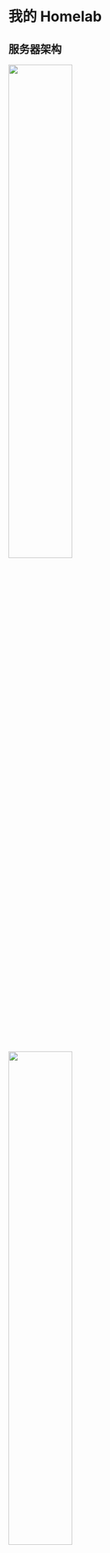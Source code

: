 # 我的 Homelab

## 服务器架构

<img src="_img/my-homelab-2023-02-09.webp" style="width:50%">
<img src="_img/my-homelab-internal-2022-11-06.webp" style="width:50%">

> 听很多人说长期运行的机器用 ECC 内存才稳，不过我暂时没配，做好备份应该顶得住，后面真出问题再考虑吧...

|     机器名称     |                               CPU/GPU                                |   MEM    |     SSD      |     HDD     |                                                                              说明                                                                               |
| :--------------: | :------------------------------------------------------------------: | :------: | :----------: | :---------: | :-------------------------------------------------------------------------------------------------------------------------------------------------------------: |
|  海景房组装 PC   |                 i3-13600kf 125W, 14C20T; RTX4090 24G                 | 16G \* 2 | 2T SSD \* 2  |      -      |                  当前的主力电脑，主要用 [NixOS](https://github.com/ryan4yin/nixos-and-flakes-book) 系统，不过当然也装了 Windows 专门用来打游戏                  |
| Minisforum UM560 |                       AMD R5 5625U, 15W, 6C12T                       | 8G + 16G |   512G SSD   | 4T \* 2 HDD |                                                                        主力节点，低功耗                                                                         |
|  MoreFine S500+  |                       AMD R7 5825U, 15W, 8C16T                       | 32G \* 2 |    1T SSD    |      -      |                                                                        主力设备，低功耗                                                                         |
|   Beelink GTR5   |                      AMD R9 5900HX, 45W, 8C16T                       | 32G \* 2 |    1T SSD    |      -      |                                                                 高性能节点，日常维持低功耗运行                                                                  |
|   Orange Pi 5    | RK 3588S, 8C(A76*4 + A55*4), GPU(4Cores, Mail-G610), NPU(6Tops@int8) |    8G    |   256G SSD   |      -      |                           低功耗 ARM64 主机，买来给 k8s 跑 ARM 负载的。（它的 NPU/GPU 也很强悍，可以拿来跑推理、视频转码、直播推流）                            |
| Orange Pi 5 Plus | RK 3588, 8C(A76*4 + A55*4), GPU(4Cores, Mail-G610), NPU(6Tops@int8)  |   16G    |    1T SSD    |      -      |                                      SoC 比 3588s 的 IO 性能更强，m2 支持 PCIe 3.0x4，双 2.5G 网口，其他外设也全面强化了。                                      |
|    Rock Pi 5A    | RK 3588S, 8C(A76*4 + A55*4), GPU(4Cores, Mail-G610), NPU(6Tops@int8) |    4G    | 128G TF Card |      -      |                                                   配置与 Orange Pi 5 一致，尺寸跟树莓派一致，不过内存只 4G。                                                    |
| OnePlus 5 6G+64G |          Snapdragon 835 (4x2.45 GHz Kryo & 4x1.9 GHz Kryo)           |    6G    |     64G      |      -      | 低功耗 ARM64 手机，装了 [Ubuntu Touch](https://devices.ubuntu-touch.io/device/cheeseburger) 系统当 Linux ARM 服务器用，不过电池长期充电是隐患，还没想好怎么解决 |
|   LicheePi 4A    |            TH1520 RISC-V 64GCV C910\*4@2GHz + 4TOPS@INT8             |    8G    |   8G eMMC    |      -      |                                                    手上性能最强的 RISC-V 开发板，正在用来折腾 NixOS 系统移植                                                    |

## 网络拓扑

当前的网络拓扑以 2.5G 交换机与路由器为中心，路由器负责拨号上网以及 WiFi，而交换机负责连接所有使用有线网络的设备：

```mermaid
graph LR
  WAN[电信宽带 1000M - 光猫桥接]
  edge_router[ZTE AX5400Pro+ - 拨号上网]
  WAN <-- 1GbE/2.5GbE / 拨号上网 --> edge_router

  edge_router <-- WiFi6 --> android1[手机 Realme GT Neo5 240W]
  edge_router <-- WiFi6 --> android_pad1[小米平板 5 Pro]
	edge_router <-- WiFi --> raspberrypi[Raspberry PI 4B]
	edge_router <-- WiFi --> SmartHomeDevices[音箱/插座/灯带/ESPHome等智能家居设备]

  edge_router <-- 2.5GbE --> switch[爱快 IK-S3009MT 8 口 2.5G 交换机]

  switch <-- 2.5GbE --> UM560
	switch <-- 2.5GbE --> PVE-S500Plus
	switch <-- 2.5G --> GTR5

  subgraph PVE-Cluster[Proxmox VE  集群]
    subgraph UM560[Minisforum UM560 - R5 5625U]
      PVE-UM560[集群节点 - PVE-UM560]
    end

    subgraph S500Plus[MoreFine S500+ - R7 5825U]
      PVE-S500Plus[集群节点 - PVE-S500Plus]
    end

    subgraph GTR5[Beelink GTR5 R9 5900HX]
      PVE-GTR5[Proxmox VE 集群 - PVE-GTR5]
    end
  end
  UM560 <-- USB3 --> USB-Storage1[USB 硬盘盒 4T * 2]

	switch <-- 1GbE --> orangepi5[Orange PI 5 - K3s ARM 节点]
  switch <-- 2.5GbE --> RTX4090[海景房主机 - RTX4090]
	switch <-- 1GbE --> backup[铺设到桌面的备用网线 - 用于调试嵌入式设备]

```

## 软件架构

![](_img/ryan-pve-console-2023-05-30.webp "PVE Web 控制台（2023-05-30）")
![](_img/dashy-homepage-2022-11-29.webp "Homelab 面板（2022-11-29）")

> 2024-01-29 更新：2023 年解锁了 NixOS 后我对它是越来越喜欢了，目前正在尝试 All in NixOS，第一步是将所有 VM 尽量都换成 NixOS，第二步考虑把 PVE 也替换掉。
> 另外因为对安全跟加密方面的认识越来越深入，我也在考虑数据全部使用 restic/rclone 加密备份，内网的各种密码全部更新成随机的，使用 pass 存储与多端同步。

- Minisforum UM560
  - OS: Proxmox VE
  - VMs
    - NixOS Router: 1C/1G + 6G DISK - host CPU
      - 旁路由，通过 dae 实现网络加速、分流、广告过滤等。
      - 通过我的 Nix 配置 [ryan4yin/nix-config/idols_aquamarine](https://github.com/ryan4yin/nix-config/tree/main/hosts/idols_aquamarine) 声明式管理部署。
    - Tailscale Gateway 1C/1G 11G
      - Tailscale 在家里的路由节点，以 `Subnet router` 模式运行，这样就能在任意 tailscale 节点上访问家里的 homelab 跟 NAS 啦~
      - dae 不提供 http/socks5 代理，所以我在这台极其上跑了个 v2ray 提供 http/socks5 代理服务，代理的流量会直接走 defaultGateway 到 NixOS Router 去实现网络加速、分流、广告过滤等。
      - 通过我的 Nix 配置 [ryan4yin/nix-config/homelab_tailscale_gw](https://github.com/ryan4yin/nix-config/tree/main/hosts/homelab_tailscale_gw) 声明式管理部署。
    - Windows Server 2022 2c/8G
      - 硬盘盒 USB 直通到此虚拟机，作为家庭 NAS 系统，通过 SMB 协议对外提供服务
      - 使用 windows server 的原因是，它的 smb 协议速度最快，比开源的 OMV 强很多
    - k3s-data-1 worker node 4C/8G 32G
      - 跑监控、eclipse-che 云 IDE、eBPF 监测工具等
      - 跑各种其他 k8s 实验负载
    - k3s-data-2 worker node 4C/8G 32G
      - 跑各种其他 k8s 实验负载
- MoreFine S500+
  - OS: Proxmox VE
  - VMs
    - docker-compose server 4C/8G 32G
      - 目前跑了这些服务
        - [dashy](https://github.com/lissy93/dashy) HomePage 页
          - 在安装了如此多的自托管服务后，一个用于索引所有服务的 Homepage 就显得非常有必要了
        - [uptime-kuma](https://github.com/louislam/uptime-kuma): 站点可访问性检测
        - [actionsflow](https://github.com/actionsflow/actionsflow): 完全兼容 Github Action 的自托管 workflow 服务
        - [excalidraw](https://github.com/excalidraw/excalidraw): 自托管白板项目
        - 其他使用 SMB 远程挂载的容器（将 SMB 远程文件夹挂载到本机使用）
          - 数据备份与同步
            - 未来可能打算搞个 synthing 跟 restic
          - 数据浏览
            - [alist](https://github.com/alist-org/alist): Web 页面，支持文件上传、下载、预览，支持多种协议，还可以接入各种云盘。
          - 影音系统
            - [jellyfin](https://github.com/jellyfin/jellyfin): 影音系统
            - 也在考虑要不要装个 transmission/aria2 用来下载 BT 或 HTTP 文件
          - 直播相关处理工具
            - [DDTV](https://github.com/CHKZL/DDTV)：直播开播自动录制、转码保存
            - [BililiveRecorder](https://github.com/BililiveRecorder/BililiveRecorder): 同上
            - [owncast](https://github.com/owncast/owncast): 自建直播服务器
    - Home Assistant 6C/2G 20G
      - 干一些自动化的活，比如我到家后自动播放歌曲？？？
      - CPU 给得多是因为跑了 esphome，它编译固件还是要吃点 cpu 的。
    - k3s-main single master 2C/4G 20G
      - 家庭网络，单 master 就够用了，省点性能开销
      - 主要用做控制面集群，用来跑些 istio/karmada 的控制面
    - k3s-data-1 single master 2C/4G 20G
      - 数据面集群 1，跑些常见任务
    - k8s-data-2 single master 2C/4G 20G
      - 数据面集群 2，跑些常见任务
    - k3s-data-1 worker node 4C/16G 100G \* 2
      - 跑各种其他 k8s 实验负载
    - k8s-data-2 worker node 4C/16G 100G \* 2
      - 跑各种其他 k8s 实验负载
- Beelink GTR5
  - OS: Proxmox VE
  - VMs
    - ubuntu test server \* 3
      - 16C/60G 150G
      - 三台机器分别为 ubuntu 18.04 20.04 跟 22.04，以满足各种程序的编译运行环境要求
      - GTR5 目前主要被我当成实验机用，vscode 连上来跑各种 Linux 系统的开发编译。
    - windows 11 6C/16G + 64G
      - 装一些常用的、NixOS 上兼容性不好的软件，通过 rdp 远程使用，比如企业微信、Windows for Android 等等
    - NixOS test server
      - 用于测试各种 NixOS 配置
- OrangePi Pi 5
  - OS: Debian
  - APPs
    - k3s-data-1 arm64 worker node
      - 需要添加污点，容忍该污点即可将任务调度到此节点。
      - 这也是当前 k3s 集群中唯一的 ARM64/NPU 节点，主要用于做一些 ARM 相关的测试

k3s 集群里可以跑这些负载：

- 数据库：etcd/mysql/postgresql/minio/redis
- 可观测性：
  - 监控：vectoriametrics + grafana
  - 日志：loki + promtail + grafana
- 证书管理：cert-manager
- 集群网咯：cilium
- 服务网格：istio
- 多集群管理：karmada
- 配置部署与同步：argo-cd
- CICD: argo-workflows/tekton
- serverless: keda + dapr + knative + openfunction
  - 这一套方案集成了很多 serverless 的前沿技术，玩一玩能学到很多东西
- 本地镜像仓库: harbor
- 镜像分发：[dragonfly](https://github.com/dragonflyoss/Dragonfly2)
  - 为了省点代理流量，也提升大镜像的拉取速度，有必要给 K3s 安装一个 dragonfly 搞局域网的镜像分发
- 集群安全策略: kyverno
- 等等

局域网有了 x64 架构下 22C44T CPU + 160G RAM 的算力后，已经可以直接在局域网玩一些需要高算力的任务了，比如说：

- 大数据
  - [airbyte](https://github.com/airbytehq/airbyte) 数据管道
  - [alluxio](https://github.com/Alluxio/alluxio) 统一的数据存储接口
  - [Presto](https://github.com/prestodb/presto) SQL 查询引擎，可对接多种数据源
  - [doris](https://github.com/apache/doris) 高性能实时数仓（OLAP 分析型关系数据库）
  - 分布式消息发布与订阅系统
    - [apache pulsar on k8s](https://github.com/apache/pulsar): 对标 kafka，专为高吞吐量、低延迟、快速(或至少表现均匀)的消费者而设计，不适合 RPC
    - [NATS on k8s](https://github.com/nats-io/nats-server): 一个轻量级的云原生消息系统，高性能、低功耗、体积小，跟 redis 一样适合较小的消息。
  - [spark on k8s](https://github.com/GoogleCloudPlatform/spark-on-k8s-operator) 离线数据分析
    - 一篇写得很好的相关文章：[Setting up, Managing & Monitoring Spark on Kubernetes](https://spot.io/blog/setting-up-managing-monitoring-spark-on-kubernetes/)
    - 结合 argocd + argo-workflows 可实现 gitops 的 spark 任务编排
  - [flink on k8s](https://github.com/apache/flink-kubernetes-operator) 实时数据分析
  - [superset](https://github.com/apache/superset) 数据可视化平台
- 区块链
  - 自建区块链集群
- AI 任务，比如 chatglm/stable-diffusion/wispher/...
  - 这个还是得在我 PC 上跑，毕竟有 RTX 4090
  - 缺点是待机功耗贼高，不太适合常驻。

除了上面这些，还可以去 [awesome-selfhosted](https://github.com/awesome-selfhosted/awesome-selfhosted) 跟 [CNCF Landscape](https://landscape.cncf.io/) 翻翻有没有自己感兴趣的项目。

## 来电开机

偶尔家里会断电，如果来电后未自动开机，那家里的 Homelab 就没法远程用了。

上电开机需要主板支持，根据零刻官方文档 [Set Auto Power On of GK Mini](https://www.bee-link.com/cms/support/kldetail?id=82)，有两种方法：

1. 方法一：依次选择 Chipset => "South Cluster Configuration" => "State After G3" => "S0 State"，保存后重启电脑即可。
2. 方法二：依次选择 Boot => "Auto Power On" => "Power on"，保存重启即可。

## 远程开机

来电开机只适合意外断电的情况，不适用于另一个我需要的场景：我的 PC 主机功耗较大，平常不用的时候会关机，有需要的时候我希望能远程开机。

我看有些人会使用「网络唤醒」功能，或者小米智能插座配合「来电开机」功能。不过对我而言，我有个更有意思的解决方案：使用 ESP8266/ESP32C3 控制 reset/poweron 两个引脚的通断 来实现远程开机。

再提供个极简 Web 界面，两个按钮就行，一个 power，一个 reset，肯定会很有意思~

TODO 方案待实施

## 服务器虚拟化

使用的 PVE，相关使用心得参见我的文章 [Proxmox Virtual Environment 使用指南](https://thiscute.world/posts/proxmox-virtual-environment-instruction/)

## NAS 网络存储

详见 [Network Attached Storage](./Network%20Attached%20Storage.md)

## 数据备份与同步

详见 [数据备份与同步](./数据备份与同步.md)

## 远程访问

前面提过了，使用的方案是 [Tailscale VPN](https://github.com/tailscale/tailscale)，它是一个基于 wireguard 的家庭 VPN，安装非常简单，基本傻瓜式操作。

在 Homelab 上跑了一个 [tailscale-gateway](https://tailscale.com/kb/1019/subnets/) 作为 homelab 的入口节点，这样无论在哪，我的 Android、Macbook 等
设备都可以无缝接入 Homelab~

注意 MacOS/Linux 等终端设备需要使用如下命令启动 tailscale，这样才能自动添加 Homelab 相关的路由，而 Android 设备实测会自动添加相关路由规则:

```shell
tailscale up --accept-routes
```

以及，使用如下命令可以检查确认节点是直连（`direct`）还是中继（`DERP relay`），如果显示为中继，说明 NAT 或防火墙规则比较严格，导致难以直连，这会导致延迟明显上升、带宽下降！

```shell
# 查看当前所有节点的状态
tailscale status

# 检测到某个 ip 地址 / hostname 是否直连
tailscale ping <hostname-or-ip>
```

另外安全起见，虽然已经取得了公网 IP，暂时仍未启用任何面向公网的 Web 服务，仅将路由器 NAT 类型设为了「端口受限型」（未改为「全锥型」）。

## 监控告警

目前使用的 node_exporter + Victoria-Metrics，运行在 K3s 中，它的 Operator 提供了 API 可以很方便地采集静态主机的指标，而且配置完全兼容 Prometheus，非常棒~

告警也打算使用 Victoria-Metrics 的 vmalert，但是因为还没搭建完成，所以还没接告警。
或许会将告警发送到 Telegram/Discord/QQ，还没想好发给哪个。

## 功耗测量

> Linux 主机满载功耗测试命令为 `sysbench cpu --threads=16 --time=30 run`，其中 threads 值为 cpu 超线程数。

> 带 GPU 的主机同时使用了前面的 `sysbench cpu` 命令和 pytorch AI 运算，分别跑满 CPU 与 GPU，测得满载功耗。

|               设备名称               | 空载功耗 | 低负载功耗 |         满载功耗         | 电源最大功率 |                 每月用电量                  |
| :----------------------------------: | :------: | :--------: | :----------------------: | :----------: | :-----------------------------------------: |
| 中兴 ZTE AX5400OPro+（双 2.5G 网口） |   10W    |    10W     |           10W            |              | 按低负载功耗算 10W _ 24h _ 30day = 7.2 KWh  |
|  联想拯救者 R9000P RTX3070 2021 款   |   20W    |     -      |           190W           |     300W     | 按低负载功耗算 20W _ 24h _ 30day = 14.4 KWh |
|   Minisforum UM560 (AMD R5 5625U)    |    6W    |    15W     | 45W (CPU 被超频到了 30w) |      -       | 按低负载功耗算 15W _ 24h _ 30day = 10.8 KWh |
|     MoreFine S500+(AMD R7 5825U)     |    6W    |    16W     | 60W (CPU 被超频到了 40W) |              |         低负载功耗跟 UM560 基本一致         |
|     Beelink GTR5 (AMD R9 5900HX)     |    6W    |    35W     |           50W            |              | 按低负载功耗算 35W _ 24h _ 30day = 25.2 KWh |
|        双盘位硬盘盒 + 4T \* 2        |  (休眠)  |    12W     |           12W            |      -       | 按低负载功耗算 12W _ 24h _ 30day = 8.64 KWh |
|        小米 AX1800（已闲置）         |    6W    |     6W     |            6W            |      -       | 按低负载功耗算 6W _ 24h _ 30day = 4.32 KWh  |
|         Raspberry Pi 4B 2GB          |    3W    |     -      |            -             |   5V x 3A    |                      -                      |

如果再乘上深圳这边租房的电价，基本都是 ￥ 1.5/KWh，费用还是有点高的，目前整个 Homelab 一个月用电量大概 60KWh，也就是 90 大洋...这还是我尽量选用了低功耗设备，日常负载也不高，不然就更夸张了...

## 价格与购入时间

主要设备：

|                       设备名称                        |  购入时间  |         购入渠道          |                 价格                  |                                               说明                                               |
| :---------------------------------------------------: | :--------: | :-----------------------: | :-----------------------------------: | :----------------------------------------------------------------------------------------------: |
|                    ~~小米 AX1800~~                    | 2020-07-10 |          拼多多           |                ￥ 265                 |                        最早的 WiFi6 产品，我曾经的主路由，打算寄回老家用                         |
| ~~联想 R9000P 2021 款, 16G RAM + 512G SSD + RTX3070~~ | 2021-06-01 |         京东自营          |                ￥ 9699                |                               用了两年的主力机，打算寄回家给我妹用                               |
|                  Raspberry Pi 4B 2GB                  | 2020-07-11 |      从同事手中购入       |                ￥ 180                 |                           曾经拿来玩过 NAS，目前暂时作为 k3s 节点使用                            |
|         中兴 ZTE AX5400OPro+（双 2.5G 网口）          | 2022-11-02 |         京东自营          |                ￥ 649                 |                                           当前的主路由                                           |
|        Minisforum UM560 准系统 (AMD R5 5625U)         | 2022-11-02 |        京东官方店         |                ￥ 1799                |   当前三台机器中颜值最高的机器，氮化镓充电器也很小巧，不过只有 6C12T，内存最高只支持 16G \* 2    |
|          Beelink GTR5 准系统 (AMD R9 5900HX)          | 2022-11-02 |        京东官方店         |                ￥ 2545                |                   双 2.5G 网口，性能高但是功耗也高些，颜值尚可，不过充电器较大                   |
|         MoreFine S500+ (AMD R7 5825U) 准系统          | 2022-11-19 |        淘宝官方店         |                ￥ 2069                |     就比 UM560 贵 ￥ 270，升级到 8C16T 且功耗不变，缺点是机箱颜值要差些，而且出风口在底部。      |
|              Orange Pi 5 8G + 5V4A 电源               | 2023-02-04 |        淘宝官方店         |          ￥ 749 + 运费 ￥ 8           | 高性能 Pi，买来给 k8s 跑 ARM 负载的（它的 NPU/GPU 也很强悍，可以拿来跑推理、视频转码、直播推流） |
|                   OnePlus 5 6G+64G                    | 2023-02-26 |         闲鱼二手          |                ￥ 290                 |                         二手手机确实挺划算的，比同性能的开发板便宜好多啊                         |
|           爱快 IK-S3009MT 8 口 2.5G 交换机            | 2023-04-11 |           京东            |                ￥ 459                 |                            路由器 2.5G 口不够用，终于还是买了台交换机                            |
|                 Orange Pi 5 Plus 16G                  | 2023-05-21 |        淘宝官方店         |          ￥ 949 + 运费 ￥ 8           |                                  高性能 Pi，IO 比 3588s 强很多                                   |
|                  Rock 5A 4G 带 WiFi                   | 2023-05-21 |        淘宝官方店         | ￥ 498 + WiFi 模块 ￥ 72 + 运费 ￥ 13 |                            之前买的预售优惠券便宜 ￥ 200，终于发货了                             |
|                LicheePi 4A 内测板 8+8G                | 2023-05-05 |        淘宝官方店         |       ￥ 799 - 预售券便宜 ￥ 50       |       目前市面上性能最高的 RISC-V 开发版，性能跟树莓派 4B 差不多，主要用来玩 RISC-V 架构的       |
|               LicheePi 4A 正式板 8+32G                | 2023-07-11 |        淘宝官方店         |       ￥ 799 - 预售券便宜 ￥ 50       |                           跟前面一样，区别是多了个拨码开关修改引导模式                           |
|                      Milk-V Mars                      | 2023-07-25 | Milk-V 官方平台（小鹅通） |                ￥ 369                 |                             目前手上性价比最高的高性能 RISC-V 开发板                             |

> 目前 Minisforum/Beelink 新出的 UM690/UM773/GTR6 等基于第 6 代 AMD CPU 的 mini 主机打折的时候跟我买的上一代基本上一个价，而且还支持了自带 ECC 的 DDR5，还提供 40Gbps 速度的 USB 4.0，此外 6900HX/7773HS 的核显重大升级，性能堪比 GTX1050（桌面主机党狂喜）。还是挺香的，如果我是今年买的话，肯定会在打折的时候买这些新款。只能说时间没碰上了。

内存条与硬盘：

|                        设备名称                        |         购入时间         | 购入渠道 |    价格     |                                                       说明                                                        |
| :----------------------------------------------------: | :----------------------: | :------: | :---------: | :---------------------------------------------------------------------------------------------------------------: |
|               优越者双盘位硬盘盒 Y-3355                |        2020-07-10        |  拼多多  |   ￥ 369    |                                  主要用途：NAS 远程游戏存储、数据备份、影视下载                                   |
|           西数紫盘 4TB SATA 6Gb/s (WD40EZRZ)           |        2020-07-11        | 京东自营 |   ￥ 539    |                                             插硬盘盒里，接在 UM560 上                                             |
|           西数蓝盘 4TB SATA 6Gb/s (WD40EJRX)           |        2020-07-11        | 京东自营 |   ￥ 579    |                                             插硬盘盒里，接在 UM560 上                                             |
|           光威战将 DDR4 16GB 3200 笔记本内存           |        2021-06-08        | 京东自营 | ￥ 439 \* 2 |                       一开始是给 R9000P 用的，现在换到 UM560 上了（2022 年价格: 259 \* 2）                        |
|     ZhiTai SSD - TiPlus5000 512GB (TLC, 长江存储)      |        2022-11-02        | 京东自营 |   ￥ 309    |                    笔记本 Windows 游戏机存储（游戏都 ISCSI 远程存储了，所以本机不需要大空间）                     |
|  Asgard SSD - AN3.0 512G NVMe-M.2/80 (TLC, 长江存储)   |        2022-11-02        | 京东自营 |   ￥ 249    |                       UM560 的存储，2023-02-03 跪了，2/7 完成售后换新，看看这次能撑多久...                        |
|                 金胜维 2242 NVMe 256G                  |        2023-02-07        |   淘宝   |   ￥ 189    |                                                Orange Pi 5 的存储                                                 |
| 京东京造 128G TF 卡（写入 120MB/s, 读取 160MB/s） \* 2 |  2022-11-06, 2023-02-06  | 京东自营 | ￥ 89 \* 2  | 一张是 Raspberry Pi 的存储（这张已经被我不小心压断了...），另一张本来是给 Orange Pi 5 用，后来给换了 SSD 就闲置了 |
| 三星 128G TF 卡 EVO Plus（写入 60MB/s, 读取 130MB/s）  |        2022-12-25        | 京东自营 |    ￥ 72    |                                             目前是给家里监控摄像头用                                              |
| 三星 128G TF 卡 Pro Plus（写入 120MB/s, 读取 160MB/s） |        2023-02-08        | 京东自营 |    ￥ 89    |                                                      闲置中                                                       |
|        光威战将 DDR4 32GB 3200 笔记本内存 \* 2         |        2022-11-07        | 京东自营 | ￥ 579 \* 2 |                                                   GTR5 的内存条                                                   |
|         西数 SSD - WD Blue SN570 1T (TLC) \* 2         | 2022-11-17 与 2022-11-19 | 京东自营 | ￥ 559 \* 2 |                                               GTR5 与 S500+ 的存储                                                |
|               玖合 NB-DDR4-32G-3200 \* 2               |        2022-11-19        | 京东自营 | ￥ 429 \* 2 |                                                  S500+ 的内存条                                                   |

其他小配件：

|                       设备名称                        |  购入时间  | 购入渠道 |    价格    |                             说明                             |
| :---------------------------------------------------: | :--------: | :------: | :--------: | :----------------------------------------------------------: |
|                标康电力监测插座 BK-033                | 2020-07-29 | 京东自营 |   ￥ 41    |                 监测整个 Homelab 的功耗情况                  |
|              斯泰克 USB 网卡 2.5GbE \* 2              | 2022-11-02 | 京东自营 | ￥ 77 \* 2 |          用于拓展 mini 主机与笔记本电脑的 2.5G 网口          |
| 绿巨能 HDMI 视频采集卡（1080P 输出, USB/Type-C 接口） | 2022-11-02 | 京东自营 |   ￥ 79    | 配合 USB Camera APP 将安卓设备当成显示器用，主要用于机器装机 |
|           公牛抗电涌浪涌插座 6 位 GN-H3060            | 2022-11-17 | 京东自营 |   ￥ 89    |                    Homelab 都插这个插座上                    |

以及已经翻车的设备/配件：

|                      设备名称                       |  购入时间  |  翻车时间  | 购入渠道 |  价格  |                                                                                                                                                                          说明                                                                                                                                                                          |
| :-------------------------------------------------: | :--------: | :--------: | :------: | :----: | :----------------------------------------------------------------------------------------------------------------------------------------------------------------------------------------------------------------------------------------------------------------------------------------------------------------------------------------------------: |
|                光威 SSD - 弈 Pro 1T                 | 2021-06-08 | 2022-11-13 | 京东自营 | ￥ 819 |                                                                                之前给 Windows 游戏机用了一年多，然后换到 GTR5 上没跑几天就掉盘了（系统无法启动，显示器报错 `nvme0: Device not ready; aborting reset`），京东售后给办理了 9 折退款（还好没存啥重要数据）                                                                                |
| Asgard SSD - AN3.0 512G NVMe-M.2/80 (TLC, 长江存储) | 2022-11-02 | 2023-02-03 | 京东自营 | ￥ 249 | 买到手后一直是 UM560 的存储。跑了刚三个月就出问题了，进入系统后用 `dmesg` 能看到非常多这类报错 `blk_update_request: critical medium error, dev nvme0n1, sector 951741928 op 0x0:(READ) flags 0x0 phys_seg 1 prio class 0`。京东售后给换了新，但是丢了一些数据，数据不重要，但是需要花些额外的精力重建环境（充分认识到了 SSD 不稳，必须做定时备份！）。 |

最后再列下 Homelab 的主机可选项：

- Mini 主机，主要是 Minisforum、Beelink、MoreFine 三家的 AMD 主机，性价比不错，而且够小巧。除了买全新设备，也可以考虑在闲鱼上收别人的二手主机，更便宜。
  - 优点
    - 小巧便携
    - 移动 CPU，功耗低
  - 缺点
    - 小主机性能差一点，而且 CPU 不能升级、也插不了独立 GPU，没啥 DIY 空间。
    - 如果当作桌面主机用的话，高负载时风扇会有些声音，就跟游戏本一样啦。不过我是当 Homelab 用的，离我比较远，基本听不到风扇声。
- 自组 ITX/MATX 主机：好处就是可以自己 DIY，包括 CPU/主板/机箱在内的所有组件都可按需求更换，如果选用现在很流行的海景房机葙（就是玻璃橱窗机箱），再放上一两个手办，放在桌面上也很养眼。
- 机架服务器：有些朋友玩这个，我以前也接触过，好处就是便宜大碗，缺点是电老虎 + 发热巨大 + 风扇贼吵，我选择放弃。

总的来说，目前 Homelab 三台 mini 主机算上固态内存，花了接近 1W。
跟朋友对比了下，如果花差不多的钱买机架服务器，可以买到这个配置：`48C96T(2696v3 * 2) + 512G(32g * 16) + 9.6T(1.2T * 8)`
配置差别还是有点大的，不过胜在静音 + 低功耗 + 不占空间 + 发热小，对于小租房而言也算是不错的选择。
具体是要机架服务器还是 mini 主机，还是看个人需求吧。

mini 主机领域性价比高的机器，目前主要就是零刻、minisfroum、morefine 这三家，我刚好每家买了一台...

此外一些便宜的工控机其实也可以考虑，不过从我个人角度看，性价比高的工控机的性能都比较弱，性能上来后跟 mini 主机价格也差不多了，所以一般都被用做专门的软路由，目前不太符合我用来跑虚拟机的需求。

## 闲鱼捡垃圾

除了前面我买的全新小主机/ARM 开发板，以及提到的二手机架服务器外，其实还有一类设备也很值得考虑，就是闲鱼上的二手货，比如说：

- 老版本的 NUC/零刻
- 用旧安卓手机当 Linux ARM 服务器，参考 [Andorid Phone as a Linux Server](./android%20phone/README.md)
- 老旧笔记本，这个选项是从苏洋那里了解到的，确实二手笔记本比 NUC 啥的市场存量大很多，价格也很有诱惑力
- 显卡方面也有些 P40/P100 之类的便宜二手服务器显卡。

## 参考

- [Home-Network-Note](https://github.com/soulteary/Home-Network-Note): 苏洋的 Homelab 折腾笔记
- [bradfitz/homelab](https://github.com/bradfitz/homelab)
- [awesome-selfhosted](https://github.com/awesome-selfhosted/awesome-selfhosted)

